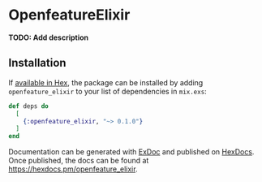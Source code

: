 # OpenfeatureElixir

**TODO: Add description**

## Installation

If [available in Hex](https://hex.pm/docs/publish), the package can be installed
by adding `openfeature_elixir` to your list of dependencies in `mix.exs`:

```elixir
def deps do
  [
    {:openfeature_elixir, "~> 0.1.0"}
  ]
end
```

Documentation can be generated with [ExDoc](https://github.com/elixir-lang/ex_doc)
and published on [HexDocs](https://hexdocs.pm). Once published, the docs can
be found at <https://hexdocs.pm/openfeature_elixir>.

